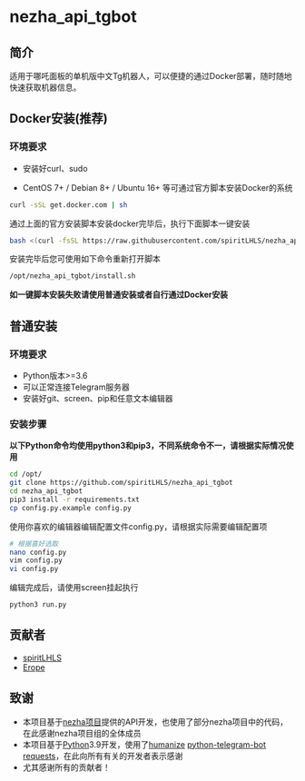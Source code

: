 # nezha_api_tgbot

## 简介
适用于哪吒面板的单机版中文Tg机器人，可以便捷的通过Docker部署，随时随地快速获取机器信息。

## Docker安装(推荐)

### 环境要求

* 安装好curl、sudo

* CentOS 7+ / Debian 8+ / Ubuntu 16+ 等可通过官方脚本安装Docker的系统

```bash
curl -sSL get.docker.com | sh
```

通过上面的官方安装脚本安装docker完毕后，执行下面脚本一键安装

```bash
bash <(curl -fsSL https://raw.githubusercontent.com/spiritLHLS/nezha_api_tgbot/main/quick.sh)
```

安装完毕后您可使用如下命令重新打开脚本

```bash
/opt/nezha_api_tgbot/install.sh
```

**如一键脚本安装失败请使用普通安装或者自行通过Docker安装**

## 普通安装

### 环境要求

* Python版本>=3.6
* 可以正常连接Telegram服务器
* 安装好git、screen、pip和任意文本编辑器

### 安装步骤

**以下Python命令均使用python3和pip3，不同系统命令不一，请根据实际情况使用**

```bash
cd /opt/
git clone https://github.com/spiritLHLS/nezha_api_tgbot
cd nezha_api_tgbot
pip3 install -r requirements.txt
cp config.py.example config.py
```

使用你喜欢的编辑器编辑配置文件config.py，请根据实际需要编辑配置项

```bash
# 根据喜好选取
nano config.py
vim config.py
vi config.py
```

编辑完成后，请使用screen挂起执行

```bash
python3 run.py
```

## 贡献者

* [spiritLHLS](https://github.com/spiritLHLS)
* [Erope](https://github.com/Erope/)

## 致谢

* 本项目基于[nezha项目](https://github.com/naiba/nezha)提供的API开发，也使用了部分nezha项目中的代码，在此感谢nezha项目组的全体成员
* 本项目基于[Python](https://www.python.org/)3.9开发，使用了[humanize](https://github.com/python-humanize/humanize) [python-telegram-bot](https://github.com/python-telegram-bot/python-telegram-bot) [requests](https://github.com/psf/requests)，在此向所有有关的开发者表示感谢
* 尤其感谢所有的贡献者！

